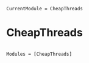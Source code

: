 ```@meta
CurrentModule = CheapThreads
```

# CheapThreads

```@index
```

```@autodocs
Modules = [CheapThreads]
```
